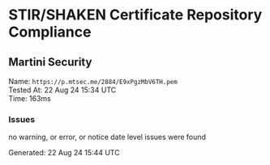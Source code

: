 # STIR/SHAKEN Certificate Repository Compliance

## Martini Security

Name: `https://p.mtsec.me/2884/E9xPgzMbV6TH.pem`\
Tested At: 22 Aug 24 15:34 UTC\
Time: 163ms

### Issues

no warning, or error, or notice date level issues were found

Generated: 22 Aug 24 15:44 UTC